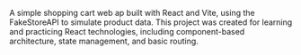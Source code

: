 A simple shopping cart web ap built with React and Vite, using the FakeStoreAPI to simulate product data.
This project was created for learning and practicing React technologies, including component-based architecture, state management,
and basic routing.
